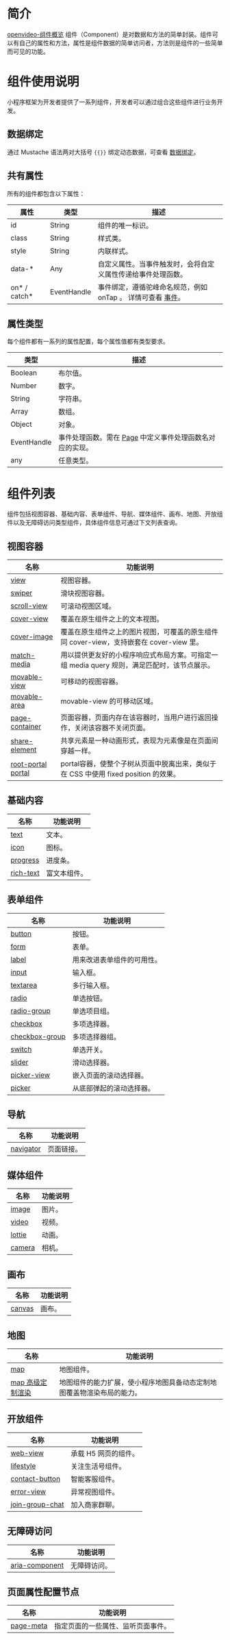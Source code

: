 # 简介

[openvideo-组件概览](https://gw.alipayobjects.com/v/portal_cjapev/afts/video/A*Ei-vRqCvmD8AAAAAAAAAAAAAAQAAAQ) 组件（Component）是对数据和方法的简单封装。组件可以有自己的属性和方法，属性是组件数据的简单访问者，方法则是组件的一些简单而可见的功能。

# 组件使用说明

小程序框架为开发者提供了一系列组件，开发者可以通过组合这些组件进行业务开发。

## 数据绑定

通过 Mustache 语法两对大括号 `{{}}` 绑定动态数据，可查看 [数据绑定](https://opendocs.alipay.com/mini/framework/data-binding)。

## 共有属性

所有的组件都包含以下属性：

| **属性** | **类型** | **描述** |
| --- | --- | --- |
| id | String | 组件的唯一标识。 |
| class | String | 样式类。 |
| style | String | 内联样式。 |
| data-\* | Any | 自定义属性。当事件触发时，会将自定义属性传递给事件处理函数。 |
| on* / catch* | EventHandle | 事件绑定，遵循驼峰命名规范，例如 onTap 。 详情可查看 [事件](https://opendocs.alipay.com/mini/framework/events)。 |

## 属性类型

每个组件都有一系列的属性配置，每个属性值都有类型要求。

| **类型** | **描述** |
| --- | --- |
| Boolean | 布尔值。 |
| Number | 数字。 |
| String | 字符串。 |
| Array | 数组。 |
| Object | 对象。 |
| EventHandle | 事件处理函数。需在 [Page](https://opendocs.alipay.com/mini/framework/page) 中定义事件处理函数名对应的实现。 |
| any | 任意类型。 |

# 组件列表

组件包括视图容器、基础内容、表单组件、导航、媒体组件、画布、地图、开放组件以及无障碍访问类型组件，具体组件信息可通过下文列表查询。

## 视图容器

| **名称** | **功能说明** |
| --- | --- |
| [view](https://opendocs.alipay.com/mini/component/view) | 视图容器。 |
| [swiper](https://opendocs.alipay.com/mini/component/swiper) | 滑块视图容器。 |
| [scroll-view](https://opendocs.alipay.com/mini/component/scroll-view) | 可滚动视图区域。 |
| [cover-view](https://opendocs.alipay.com/mini/component/cover-view) | 覆盖在原生组件之上的文本视图。 |
| [cover-image](https://opendocs.alipay.com/mini/component/cover-image) | 覆盖在原生组件之上的图片视图，可覆盖的原生组件同 cover-view，支持嵌套在 cover-view 里。 |
| [match-media](https://opendocs.alipay.com/mini/02ycxe) | 用以提供更友好的小程序响应式布局方案。可指定一组 media query 规则，满足匹配时，该节点展示。 |
| [movable-view](https://opendocs.alipay.com/mini/component/movable-view) | 可移动的视图容器。 |
| [movable-area](https://opendocs.alipay.com/mini/component/movable-area) | movable-view 的可移动区域。 |
| [page-container](https://opendocs.alipay.com/mini/04ne6j) | 页面容器，页面内存在该容器时，当用户进行返回操作，关闭该容器不关闭页面。 |
| [share-element](https://opendocs.alipay.com/mini/04y2ya) | 共享元素是一种动画形式，表现为元素像是在页面间穿越一样。 |
| [root-portal portal](https://opendocs.alipay.com/mini/05snwp) | portal容器，使整个子树从页面中脱离出来，类似于在 CSS 中使用 fixed position 的效果。 |

## 基础内容

| **名称** | **功能说明** |
| --- | --- |
| [text](https://opendocs.alipay.com/mini/component/text) | 文本。 |
| [icon](https://opendocs.alipay.com/mini/component/icon) | 图标。 |
| [progress](https://opendocs.alipay.com/mini/component/progress) | 进度条。 |
| [rich-text](https://opendocs.alipay.com/mini/component/rich-text) | 富文本组件。 |

## 表单组件

| **名称** | **功能说明** |
| --- | --- |
| [button](https://opendocs.alipay.com/mini/component/button) | 按钮。 |
| [form](https://opendocs.alipay.com/mini/component/form) | 表单。 |
| [label](https://opendocs.alipay.com/mini/component/label) | 用来改进表单组件的可用性。 |
| [input](https://opendocs.alipay.com/mini/component/input) | 输入框。 |
| [textarea](https://opendocs.alipay.com/mini/component/textarea) | 多行输入框。 |
| [radio](https://opendocs.alipay.com/mini/component/radio) | 单选按钮。 |
| [radio-group](https://opendocs.alipay.com/mini/component/radio-group) | 单选项目组。 |
| [checkbox](https://opendocs.alipay.com/mini/component/checkbox) | 多项选择器。 |
| [checkbox-group](https://opendocs.alipay.com/mini/component/checkbox-group) | 多项选择器组。 |
| [switch](https://opendocs.alipay.com/mini/component/switch) | 单选开关。 |
| [slider](https://opendocs.alipay.com/mini/component/slider) | 滑动选择器。 |
| [picker-view](https://opendocs.alipay.com/mini/component/picker-view) | 嵌入页面的滚动选择器。 |
| [picker](https://opendocs.alipay.com/mini/component/picker) | 从底部弹起的滚动选择器。 |

## 导航

| **名称** | **功能说明** |
| --- | --- |
| [navigator](https://opendocs.alipay.com/mini/component/navigator) | 页面链接。 |

## 媒体组件

| **名称**                                                    | **功能说明** |
| ----------------------------------------------------------- | ------------ |
| [image](https://opendocs.alipay.com/mini/component/image)   | 图片。       |
| [video](https://opendocs.alipay.com/mini/component/video)   | 视频。       |
| [lottie](https://opendocs.alipay.com/mini/component/lottie) | 动画。       |
| [camera](https://opendocs.alipay.com/mini/03qegu) | 相机。       |

## 画布

| **名称**                                                    | **功能说明** |
| ----------------------------------------------------------- | ------------ |
| [canvas](https://opendocs.alipay.com/mini/component/canvas) | 画布。       |

## 地图

| **名称** | **功能说明** |
| --- | --- |
| [map](https://opendocs.alipay.com/mini/component/map) | 地图组件。 |
| [map 高级定制渲染](https://opendocs.alipay.com/mini/component/00n21l) | 地图组件的能力扩展，使小程序地图具备动态定制地图覆盖物渲染布局的能力。 |

## 开放组件

| **名称** | **功能说明** |
| --- | --- |
| [web-view](https://opendocs.alipay.com/mini/component/web-view) | 承载 H5 网页的组件。 |
| [lifestyle](https://opendocs.alipay.com/mini/component/lifestyle) | 关注生活号组件。 |
| [contact-button](https://opendocs.alipay.com/mini/component/contact-button) | 智能客服组件。 |
| [error-view](https://opendocs.alipay.com/mini/component/error-view) | 异常视图组件。 |
| [join-group-chat](https://opendocs.alipay.com/mini/05snwq) | 加入商家群聊。 |

## 无障碍访问

| **名称** | **功能说明** |
| --- | --- |
| [aria-component](https://opendocs.alipay.com/mini/component/accessibility) | 无障碍访问。 |

## 页面属性配置节点

| **名称** | **功能说明** |
| --- | --- |
| [page-meta](https://opendocs.alipay.com/mini/component/pagemeta) | 指定页面的一些属性、监听页面事件。 |
